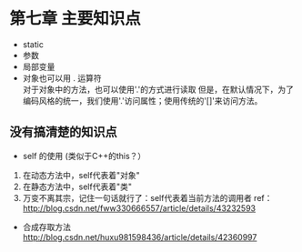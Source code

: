 # 第七章 主要知识点 
- static
- 参数
- 局部变量
- 对象也可以用 . 运算符   
对于对象中的方法，也可以使用'.'的方式进行读取
但是，在默认情况下，为了编码风格的统一，我们使用'.'访问属性；使用传统的'[]'来访问方法。

## 没有搞清楚的知识点
- self 的使用 (类似于C++的this？）
1. 在动态方法中，self代表着"对象"
2. 在静态方法中，self代表着"类"
3. 万变不离其宗，记住一句话就行了：self代表着当前方法的调用者
ref：http://blog.csdn.net/fww330666557/article/details/43232593

- 合成存取方法
http://blog.csdn.net/huxu981598436/article/details/42360997
